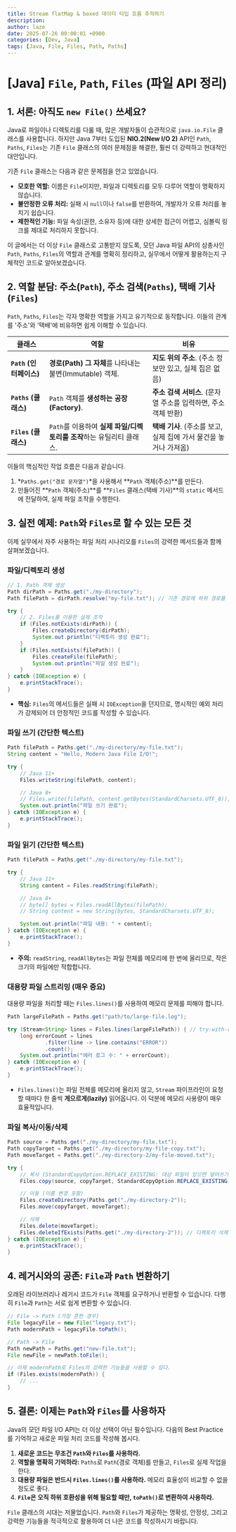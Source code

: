 ```yaml
---
title: Stream flatMap & boxed 데이터 타입 흐름 추적하기
description: 
author: laze
date: 2025-07-26 00:00:01 +0900
categories: [Dev, Java]
tags: [Java, File, Files, Path, Paths]
---
```

# [Java] `File`, `Path`, `Files`  (파일 API 정리)

## 1. 서론: 아직도 `new File()` 쓰세요?

Java로 파일이나 디렉토리를 다룰 때, 많은 개발자들이 습관적으로 `java.io.File` 클래스를 사용합니다. 하지만 Java 7부터 도입된 **NIO.2(New I/O 2)** API인 `Path`, `Paths`, `Files`는 기존 `File` 클래스의 여러 문제점을 해결한, 훨씬 더 강력하고 현대적인 대안입니다.

기존 `File` 클래스는 다음과 같은 문제점을 안고 있었습니다.

- **모호한 역할:** 이름은 `File`이지만, 파일과 디렉토리를 모두 다루어 역할이 명확하지 않습니다.
- **불안정한 오류 처리:** 실패 시 `null`이나 `false`를 반환하여, 개발자가 오류 처리를 놓치기 쉽습니다.
- **제한적인 기능:** 파일 속성(권한, 소유자 등)에 대한 상세한 접근이 어렵고, 심볼릭 링크를 제대로 처리하지 못합니다.

이 글에서는 더 이상 `File` 클래스로 고통받지 않도록, 모던 Java 파일 API의 삼총사인 `Path`, `Paths`, `Files`의 역할과 관계를 명확히 정리하고, 실무에서 어떻게 활용하는지 구체적인 코드로 알아보겠습니다.

## 2. 역할 분담: 주소(`Path`), 주소 검색(`Paths`), 택배 기사(`Files`)

`Path`, `Paths`, `Files`는 각자 명확한 역할을 가지고 유기적으로 동작합니다. 이들의 관계를 '주소'와 '택배'에 비유하면 쉽게 이해할 수 있습니다.

| 클래스 | 역할 | 비유 |
| --- | --- | --- |
| **`Path` (인터페이스)** | **경로(Path) 그 자체**를 나타내는 불변(Immutable) 객체. | **지도 위의 주소**. (주소 정보만 있고, 실제 집은 없음) |
| **`Paths` (클래스)** | `Path` 객체를 **생성하는 공장(Factory)**. | **주소 검색 서비스**. (문자열 주소를 입력하면, 주소 객체 반환) |
| **`Files` (클래스)** | `Path`를 이용하여 **실제 파일/디렉토리를 조작**하는 유틸리티 클래스. | **택배 기사**. (주소를 보고, 실제 집에 가서 물건을 놓거나 가져옴) |

이들의 핵심적인 작업 흐름은 다음과 같습니다.

1. *`Paths.get("경로 문자열")`*을 사용해서 **`Path` 객체(주소)**를 만든다.
2. 만들어진 **`Path` 객체(주소)**를 **`Files` 클래스(택배 기사)**의 `static` 메서드에 전달하여, 실제 파일 조작을 수행한다.

## 3. 실전 예제: `Path`와 `Files`로 할 수 있는 모든 것

이제 실무에서 자주 사용하는 파일 처리 시나리오를 `Files`의 강력한 메서드들과 함께 살펴보겠습니다.

### 파일/디렉토리 생성

```java
// 1. Path 객체 생성
Path dirPath = Paths.get("./my-directory");
Path filePath = dirPath.resolve("my-file.txt"); // 기존 경로에 하위 경로를 추가

try {
    // 2. Files를 이용한 실제 조작
    if (Files.notExists(dirPath)) {
        Files.createDirectory(dirPath);
        System.out.println("디렉토리 생성 완료");
    }
    if (Files.notExists(filePath)) {
        Files.createFile(filePath);
        System.out.println("파일 생성 완료");
    }
} catch (IOException e) {
    e.printStackTrace();
}
```

- **핵심:** `Files`의 메서드들은 실패 시 `IOException`을 던지므로, 명시적인 예외 처리가 강제되어 더 안정적인 코드를 작성할 수 있습니다.

### 파일 쓰기 (간단한 텍스트)

```java
Path filePath = Paths.get("./my-directory/my-file.txt");
String content = "Hello, Modern Java File I/O!";

try {
    // Java 11+
    Files.writeString(filePath, content);

    // Java 8+
    // Files.write(filePath, content.getBytes(StandardCharsets.UTF_8));
    System.out.println("파일 쓰기 완료");
} catch (IOException e) {
    e.printStackTrace();
}
```

### 파일 읽기 (간단한 텍스트)

```java
Path filePath = Paths.get("./my-directory/my-file.txt");

try {
    // Java 11+
    String content = Files.readString(filePath);

    // Java 8+
    // byte[] bytes = Files.readAllBytes(filePath);
    // String content = new String(bytes, StandardCharsets.UTF_8);

    System.out.println("파일 내용: " + content);
} catch (IOException e) {
    e.printStackTrace();
}
```

- **주의:** `readString`, `readAllBytes`는 파일 전체를 메모리에 한 번에 올리므로, 작은 크기의 파일에만 적합합니다.

### 대용량 파일 스트리밍 (매우 중요)

대용량 파일을 처리할 때는 `Files.lines()`를 사용하여 메모리 문제를 피해야 합니다.

```java
Path largeFilePath = Paths.get("path/to/large-file.log");

try (Stream<String> lines = Files.lines(largeFilePath)) { // try-with-resources로 자동 close
    long errorCount = lines
            .filter(line -> line.contains("ERROR"))
            .count();
    System.out.println("에러 로그 수: " + errorCount);
} catch (IOException e) {
    e.printStackTrace();
}
```

- `Files.lines()`는 파일 전체를 메모리에 올리지 않고, `Stream` 파이프라인이 요청할 때마다 한 줄씩 **게으르게(lazily)** 읽어옵니다. 이 덕분에 메모리 사용량이 매우 효율적입니다.

### 파일 복사/이동/삭제

```java
Path source = Paths.get("./my-directory/my-file.txt");
Path copyTarget = Paths.get("./my-directory/my-file-copy.txt");
Path moveTarget = Paths.get("./my-directory-2/my-file-moved.txt");

try {
    // 복사 (StandardCopyOption.REPLACE_EXISTING: 대상 파일이 있으면 덮어쓰기)
    Files.copy(source, copyTarget, StandardCopyOption.REPLACE_EXISTING);

    // 이동 (이름 변경 포함)
    Files.createDirectory(Paths.get("./my-directory-2"));
    Files.move(copyTarget, moveTarget);

    // 삭제
    Files.delete(moveTarget);
    Files.deleteIfExists(Paths.get("./my-directory-2")); // 디렉토리 삭제
} catch (IOException e) {
    e.printStackTrace();
}
```

## 4. 레거시와의 공존: `File`과 `Path` 변환하기

오래된 라이브러리나 레거시 코드가 `File` 객체를 요구하거나 반환할 수 있습니다. 다행히 `File`과 `Path`는 서로 쉽게 변환할 수 있습니다.

```java
// File -> Path (가장 흔한 경우)
File legacyFile = new File("legacy.txt");
Path modernPath = legacyFile.toPath();

// Path -> File
Path newPath = Paths.get("new-file.txt");
File newFile = newPath.toFile();

// 이제 modernPath로 Files의 강력한 기능들을 사용할 수 있다.
if (Files.exists(modernPath)) {
    // ...
}
```

## 5. 결론: 이제는 `Path`와 `Files`를 사용하자

Java의 모던 파일 I/O API는 더 이상 선택이 아닌 필수입니다. 다음의 Best Practice를 기억하고 새로운 파일 처리 코드를 작성해 봅시다.

1. **새로운 코드는 무조건 `Path`와 `Files`를 사용하라.**
2. **역할을 명확히 기억하라:** `Paths`로 `Path`(경로 객체)를 만들고, `Files`로 실제 작업을 한다.
3. **대용량 파일은 반드시 `Files.lines()`를 사용하라.** 메모리 효율성이 비교할 수 없을 정도로 좋다.
4. **`File`은 오직 하위 호환성을 위해 필요할 때만, `toPath()`로 변환하여 사용하라.**

`File` 클래스의 시대는 저물었습니다. `Path`와 `Files`가 제공하는 명확성, 안정성, 그리고 강력한 기능들을 적극적으로 활용하여 더 나은 코드를 작성하시기 바랍니다.
